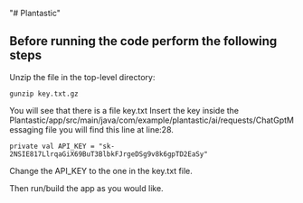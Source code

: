 "# Plantastic" 

## Before running the code perform the following steps

Unzip the file in the top-level directory:

```
gunzip key.txt.gz
```

You will see that there is a file key.txt
Insert the key inside the Plantastic/app/src/main/java/com/example/plantastic/ai/requests/ChatGptMessaging file you will find this line at line:28.

```
private val API_KEY = "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"
```

Change the API_KEY to the one in the key.txt file.

Then run/build the app as you would like.
